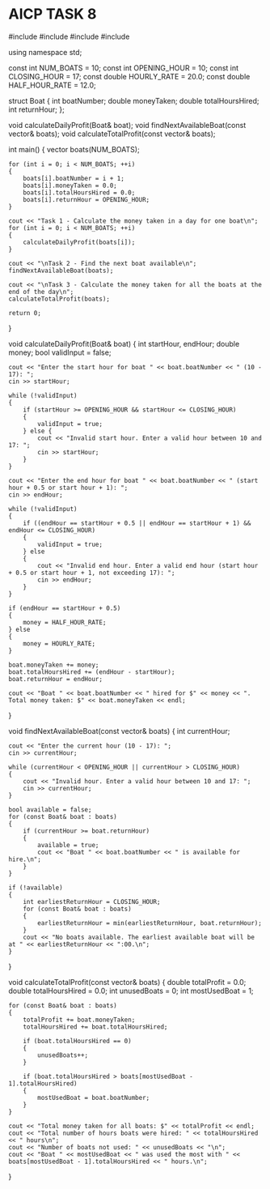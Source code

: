 # AICP TASK 8
#include <iostream>
#include <iomanip>
#include <vector>
#include <algorithm>

using namespace std;

const int NUM_BOATS = 10;
const int OPENING_HOUR = 10;
const int CLOSING_HOUR = 17;
const double HOURLY_RATE = 20.0;
const double HALF_HOUR_RATE = 12.0;

struct Boat {
    int boatNumber;
    double moneyTaken;
    double totalHoursHired;
    int returnHour;
};

void calculateDailyProfit(Boat& boat);
void findNextAvailableBoat(const vector<Boat>& boats);
void calculateTotalProfit(const vector<Boat>& boats);

int main() 
{
    vector<Boat> boats(NUM_BOATS);

    for (int i = 0; i < NUM_BOATS; ++i) 
	{
        boats[i].boatNumber = i + 1;
        boats[i].moneyTaken = 0.0;
        boats[i].totalHoursHired = 0.0;
        boats[i].returnHour = OPENING_HOUR;
    }

    cout << "Task 1 - Calculate the money taken in a day for one boat\n";
    for (int i = 0; i < NUM_BOATS; ++i) 
	{
        calculateDailyProfit(boats[i]);
    }

    cout << "\nTask 2 - Find the next boat available\n";
    findNextAvailableBoat(boats);

    cout << "\nTask 3 - Calculate the money taken for all the boats at the end of the day\n";
    calculateTotalProfit(boats);

    return 0;
}

void calculateDailyProfit(Boat& boat) 
{
    int startHour, endHour;
    double money;
    bool validInput = false;

    cout << "Enter the start hour for boat " << boat.boatNumber << " (10 - 17): ";
    cin >> startHour;

    while (!validInput) 
	{
        if (startHour >= OPENING_HOUR && startHour <= CLOSING_HOUR) 
		{
            validInput = true;
        } else {
            cout << "Invalid start hour. Enter a valid hour between 10 and 17: ";
            cin >> startHour;
        }
    }

    cout << "Enter the end hour for boat " << boat.boatNumber << " (start hour + 0.5 or start hour + 1): ";
    cin >> endHour;

    while (!validInput) 
	{
        if ((endHour == startHour + 0.5 || endHour == startHour + 1) && endHour <= CLOSING_HOUR) 
		{
            validInput = true;
        } else 
		{
            cout << "Invalid end hour. Enter a valid end hour (start hour + 0.5 or start hour + 1, not exceeding 17): ";
            cin >> endHour;
        }
    }

    if (endHour == startHour + 0.5) 
	{
        money = HALF_HOUR_RATE;
    } else 
	{
        money = HOURLY_RATE;
    }

    boat.moneyTaken += money;
    boat.totalHoursHired += (endHour - startHour);
    boat.returnHour = endHour;

    cout << "Boat " << boat.boatNumber << " hired for $" << money << ". Total money taken: $" << boat.moneyTaken << endl;
}

void findNextAvailableBoat(const vector<Boat>& boats) 
{
    int currentHour;

    cout << "Enter the current hour (10 - 17): ";
    cin >> currentHour;

    while (currentHour < OPENING_HOUR || currentHour > CLOSING_HOUR) 
	{
        cout << "Invalid hour. Enter a valid hour between 10 and 17: ";
        cin >> currentHour;
    }

    bool available = false;
    for (const Boat& boat : boats) 
	{
        if (currentHour >= boat.returnHour) 
		{
            available = true;
            cout << "Boat " << boat.boatNumber << " is available for hire.\n";
        }
    }

    if (!available) 
	{
        int earliestReturnHour = CLOSING_HOUR;
        for (const Boat& boat : boats) 
		{
            earliestReturnHour = min(earliestReturnHour, boat.returnHour);
        }
        cout << "No boats available. The earliest available boat will be at " << earliestReturnHour << ":00.\n";
    }
}

void calculateTotalProfit(const vector<Boat>& boats) 
{
    double totalProfit = 0.0;
    double totalHoursHired = 0.0;
    int unusedBoats = 0;
    int mostUsedBoat = 1;

    for (const Boat& boat : boats) 
	{
        totalProfit += boat.moneyTaken;
        totalHoursHired += boat.totalHoursHired;

        if (boat.totalHoursHired == 0) 
		{
            unusedBoats++;
        }

        if (boat.totalHoursHired > boats[mostUsedBoat - 1].totalHoursHired) 
		{
            mostUsedBoat = boat.boatNumber;
        }
    }

    cout << "Total money taken for all boats: $" << totalProfit << endl;
    cout << "Total number of hours boats were hired: " << totalHoursHired << " hours\n";
    cout << "Number of boats not used: " << unusedBoats << "\n";
    cout << "Boat " << mostUsedBoat << " was used the most with " << boats[mostUsedBoat - 1].totalHoursHired << " hours.\n";
}
 
